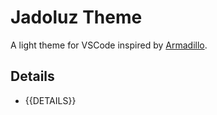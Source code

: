# Jadoluz Theme

A light theme for VSCode inspired by [Armadillo](https://github.com/rahmanyerli/armadillo).

## Details

- {{DETAILS}}
